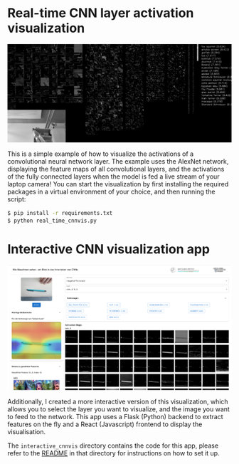 

# Real-time CNN layer activation visualization
![Example of CNN layer activation visualization](https://raw.githubusercontent.com/andropar/cnnvis/master/images/realtime_example.png)

This is a simple example of how to visualize the activations of a convolutional neural network layer. The example uses the AlexNet network, displaying the feature maps of all convolutional layers, and the activations of the fully connected layers when the model is fed a live stream of your laptop camera! You can start the visualization by first installing the required packages in a virtual environment of your choice, and then running the script:

``` bash
$ pip install -r requirements.txt
$ python real_time_cnnvis.py
```

# Interactive CNN visualization app
![Example of CNN layer activation visualization](https://raw.githubusercontent.com/andropar/cnnvis/master/images/interactive_example.png)

Additionally, I created a more interactive version of this visualization, which allows you to select the layer you want to visualize, and the image you want to feed to the network. This app uses a Flask (Python) backend to extract features on the fly and a React (Javascript) frontend to display the visualisation. 

The `interactive_cnnvis` directory contains the code for this app, please refer to the [README](interactive_cnnvis/README.md) in that directory for instructions on how to set it up.